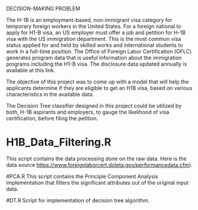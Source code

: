 DECISION-MAKING PROBLEM

The H-1B is an employment-based, non-immigrant visa category for temporary foreign workers in the United States. For a foreign national to apply for H1-B visa, an US employer must offer a job and petition for H-1B visa with the US immigration department. This is the most common visa status applied for and held by skilled works and international students to work in a full-time position.
The Office of Foreign Labor Certification (OFLC) generates program data that is useful information about the immigration programs including the H1-B visa. The disclosure data updated annually is available at this link.

The objective of this project was to come up with a model that will help the applicants determine if they are eligible to get an H1B visa, based on various characteristics in the available data.

 The Decision Tree classifier designed in this project could be utilized by both, H-1B aspirants and employers,  to  gauge  the  likelihood  of  visa  certification, before filing the petition.


# H1B_Data_Filtering.R
This script contains the data processing done on the raw data. Here is the data source https://www.foreignlaborcert.doleta.gov/performancedata.cfm). 

#PCA.R
This script contains the Principle Component Analysis implementation that filters the significant attributes out of the original input data.

#DT.R
Script for implementation of decision tree algorithm.
